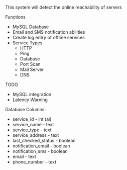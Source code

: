 This system will detect the online reachability of servers

Functions
  - MySQL Database
  - Email and SMS notification abilities
  - Create log entry of offline services
  - Service Types
    - HTTP
    - Ping
    - Database
    - Port Scan
    - Mail Server
    - DNS


TODO
  - MySQL integration
  - Latency Warning


Database Columns:
  - service_id      -   int (ai)
  - service_name    -   text
  - service_type    -   text
  - service_address -   text
  - last_checked_status - boolean
  - notification_email  - boolean
  - notification_sms    - boolean
  - email           - text
  - phone_number    - text
